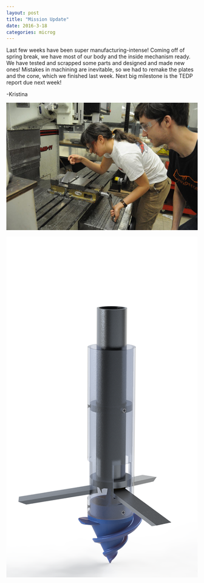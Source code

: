 ```yaml
---
layout: post
title: "Mission Update"
date: 2016-3-18
categories: microg
---
```

Last few weeks have been super manufacturing-intense! Coming off of spring 
break, we have most of our body and the inside mechanism ready. We have tested 
and scrapped some parts and designed and made new ones! Mistakes in machining 
are inevitable, so we had to remake the plates and the cone, which we finished 
last week. Next big milestone is the TEDP report due next week!

-Kristina

<p align="center">
	<img src="/assets/media/img/posts/microg_mach.jpg" />
</p>

<p align="center">
	<img src="/assets/media/img/posts/render.png" />
</p>